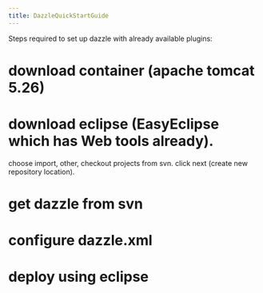 ```yaml
---
title: DazzleQuickStartGuide
---
```


Steps required to set up dazzle with already available plugins:

download container (apache tomcat 5.26)
=======================================

download eclipse (EasyEclipse which has Web tools already).
===========================================================

choose import, other, checkout projects from svn. click next (create new
repository location).

get dazzle from svn
===================

configure dazzle.xml
====================

deploy using eclipse
====================
